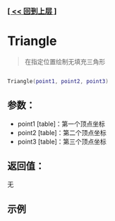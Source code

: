 ### [[ << 回到上层 ]](index.md)

# Triangle

> 在指定位置绘制无填充三角形

```lua

Triangle(point1, point2, point3)

```

## 参数：

+ point1 [table]：第一个顶点坐标
+ point2 [table]：第二个顶点坐标
+ point3 [table]：第三个顶点坐标

## 返回值：

无

## 示例

```lua

```
